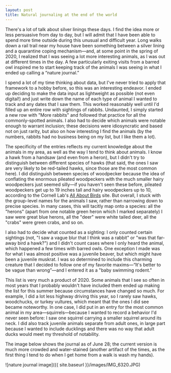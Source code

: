 ```yaml
---
layout: post
title: Natural journaling at the end of the world
---
```


There's a lot of talk about silver linings these days. I find the idea more or less persuasive from day to day, but I will admit that I have been able to spend more time outside during this unusual and difficult year. Long walks down a rail trail near my house have been something between a silver lining and a quarantine coping mechanism—and, at some point in the spring of 2020, I realized that I was seeing a lot more interesting animals, as I was out at different times in the day. A few particularly exiting visits from a barred owl inspired me to start keeping track of the animals I was seeing in what I ended up calling a “nature journal.”

I spend a lot of my time thinking about data, but I've never tried to apply that framework to a hobby before, so this was an interesting endeavor. I ended up deciding to make the data input as lightweight as possible (not even digital!) and just write down the name of each type of animal I wanted to track and any dates that I saw them. This worked reasonably well until I'd filled up an entire row with sightings of rabbits. Undaunted, I simply started a new row with "More rabbits" and followed that practice for all the commonly-spotted animals. I also had to decide which animals were notable enough to warrant inclusion; these decisions were idiosyncratic and based not on just rarity, but also on how interesting I find the animals (by the numbers, rabbits had no business being on my list, but I like them a lot). 

The specificity of the entries reflects my current knowledge about the animals in my area, as well as the way I tend to think about animals. I know a hawk from a handsaw (and even from a heron), but I didn't try to distinguish between different species of hawks (that said, the ones I saw are very likely to be red-tailed hawks, since those are the most common here). I did distinguish between species of woodpecker because the idea of conflating the enormous pileated woodpeckers with the much smaller hairy woodpeckers just seemed silly—if you haven't seen these before, pileated woodpeckers get up to 19 inches tall and hairy woodpeckers up to 10, according to the Cornell Lab's [All About Birds](https://www.allaboutbirds.org/) site. But overall, I stuck with the group-level names for the animals I saw, rather than narrowing down to precise species. In many cases, this will tacitly map onto a species: all the "herons" (apart from one notable green heron which I marked separately) I saw were great blue herons, all the "deer" were white tailed deer, all the "crabs" were green crabs, and so on.   

I also had to decide what counted as a sighting: I only counted certain sightings (not, "I saw a vague blur that I think was a rabbit" or "was that far-away bird a hawk?") and I didn't count cases where I only heard the animal, which happened a few times with barred owls. One exception I made was for what I was almost positive was a juvenile beaver, but which might have been a juvenile muskrat. I was so determined to include this charming creature that I decided to follow one of my favorite maxims—“It's better to be vague than wrong”—and I entered it as a "baby swimming rodent."

This list is very much a product of 2020. Some animals that I see so often in most years that I probably wouldn't have included them ended up making the list for this summer because circumstances have changed so much. For example, I did a lot less highway driving this year, so I rarely saw hawks, woodchucks, or turkey vultures, which meant that the ones I did see became noteworthy. In one case, I did put in an entry for the most common animal in my area—squirrels—because I wanted to record a behavior I'd never seen before: I saw one squirrel carrying a smaller squirrel around its neck. I did also track juvenile animals separate from adult ones, in large part because I wanted to include ducklings and there was no way that adult ducks would meet my threshold of notability. 

The image below shows the journal as of June 28; the current version is much more crowded and water-stained (another artifact of the times, as the first thing I tend to do when I get home from a walk is wash my hands). 

![nature journal image]({{ site.baseurl }}/images/IMG_6320.JPG)